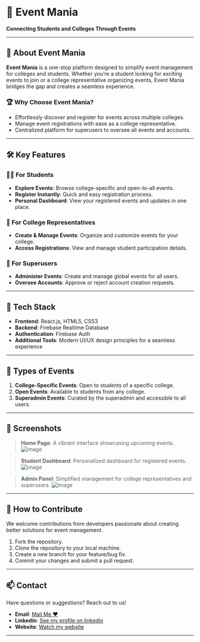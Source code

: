 # 🌟 Event Mania  

**Connecting Students and Colleges Through Events**  

---

## 🎯 About Event Mania  

**Event Mania** is a one-stop platform designed to simplify event management for colleges and students. Whether you’re a student looking for exciting events to join or a college representative organizing events, Event Mania bridges the gap and creates a seamless experience.  

### 🏆 Why Choose Event Mania? 
- Effortlessly discover and register for events across multiple colleges.  
- Manage event registrations with ease as a college representative.  
- Centralized platform for superusers to oversee all events and accounts.  

---

## 🛠️ Key Features  

### 👩‍🎓 For Students  
- **Explore Events**: Browse college-specific and open-to-all events.  
- **Register Instantly**: Quick and easy registration process.  
- **Personal Dashboard**: View your registered events and updates in one place.  

### 🏫 For College Representatives  
- **Create & Manage Events**: Organize and customize events for your college.  
- **Access Registrations**: View and manage student participation details.  

### 🌟 For Superusers  
- **Administer Events**: Create and manage global events for all users.  
- **Oversee Accounts**: Approve or reject account creation requests.  

---

## 🚀 Tech Stack  

- **Frontend**: React.js, HTML5, CSS3  
- **Backend**: Firebase Realtime Database  
- **Authentication**: Firebase Auth  
- **Additional Tools**: Modern UI/UX design principles for a seamless experience 

---

## 🎉 Types of Events  

1. **College-Specific Events**: Open to students of a specific college.  
2. **Open Events**: Available to students from any college.  
3. **Superadmin Events**: Curated by the superadmin and accessible to all users.  

---

## 📸 Screenshots  

> **Home Page**: A vibrant interface showcasing upcoming events.
> ![image](https://github.com/user-attachments/assets/752c0ac1-9f38-46bd-a719-e643a1e42919)

> **Student Dashboard**: Personalized dashboard for registered events.
> ![image](https://github.com/user-attachments/assets/807bee3a-c75f-4aa9-bc22-bfb65109a363)

> **Admin Panel**: Simplified management for college representatives and superusers.
> ![image](https://github.com/user-attachments/assets/bbf020a0-3029-4981-a2c6-0652f76001ad)


---

## 🤝 How to Contribute  

We welcome contributions from developers passionate about creating better solutions for event management.  

1. Fork the repository.  
2. Clone the repository to your local machine.  
3. Create a new branch for your feature/bug fix.  
4. Commit your changes and submit a pull request.  

---

## 📫 Contact  

Have questions or suggestions? Reach out to us!  
- **Email**: [Mail Me ❤️](mailto:pamudurtivenkatesh@gmail.com)  
- **Linkedin**: [See my profile on linkedin](https://www.linkedin.com/in/venkatesh-pamudurti-2a134a252/)
- **Website**: [Watch my website](https://ap-event-mania.web.app/)

---
